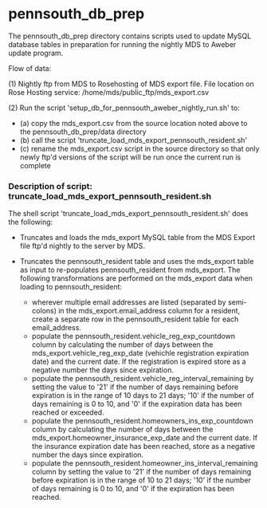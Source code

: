 pennsouth_db_prep
================

The pennsouth_db_prep directory contains scripts used to update MySQL database tables in preparation for running the nightly MDS to Aweber update program.

Flow of data:

(1) Nightly ftp from MDS to Rosehosting of MDS export file. File location on Rose Hosting service: /home/mds/public_ftp/mds_export.csv

(2) Run the script 'setup_db_for_pennsouth_aweber_nightly_run.sh' to:

* (a) copy the mds_export.csv from the source location noted above to the pennsouth_db_prep/data directory	
* (b) call the script 'truncate_load_mds_export_pennsouth_resident.sh'
* (c) rename the mds_export.csv script in the source directory so that only newly ftp'd versions of the script will be run once the current run is complete
	
	
### Description of script: truncate_load_mds_export_pennsouth_resident.sh

The shell script 'truncate_load_mds_export_pennsouth_resident.sh' does the following:

* Truncates and loads the mds_export MySQL table from the MDS Export file ftp'd nightly to the server by MDS.
* Truncates the pennsouth_resident table and uses the mds_export table as input to re-populates pennsouth_resident from mds_export. The following transformations are performed on the mds_export data when loading to pennsouth_resident:
 
    * wherever multiple email addresses are listed (separated by semi-colons) in the mds_export.email_address column for a resident, create a separate row in the pennsouth_resident table for each email_address.
    * populate the pennsouth_resident.vehicle_reg_exp_countdown column by calculating the number of days between the mds_export.vehicle_reg_exp_date (vehichle registration expiration date) and the current date. If the registration is expired store as a negative number the days since expiration.
    * populate the pennsouth_resident.vehicle_reg_interval_remaining by setting the value to '21' if the number of days remaining before expiration is in the range of 10 days to 21 days; '10' if the number of days remaining is 0 to 10, and '0' if the expiration data has been reached or exceeded.
    * populate the pennsouth_resident.homeowners_ins_exp_countdown column by calculating the number of days between the mds_export.homeowner_insurance_exp_date and the current date. If the insurance expiration date has been reached, store as a negative number the days since expiration.
    * populate the pennsouth_resident.homeowner_ins_interval_remaining column by setting the value to '21' if the number of days remaining before expiration is in the range of 10 to 21 days; '10' if the number of days remaining is 0 to 10, and '0' if the expiration has been reached.
    